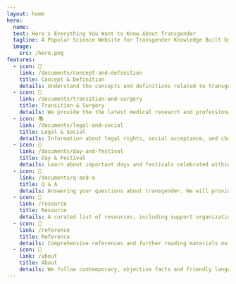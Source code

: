 ```yaml
---
layout: home
hero:
  name: 
  text: Here's Everything You Want to Know About Transgender
  tagline: A Popular Science Website for Transgender Knowledge Built by the Trans Community
  image:
    src: /hero.png
features:
  - icon: 📑
    link: /documents/concept-and-definition
    title: Concept & Definition
    details: Understand the concepts and definitions related to transgender, as well as transgender medical information.
  - icon: 💉
    link: /documents/transition-and-surgery
    title: Transition & Surgery
    details: We provide the the latest medical research and professional opinions to help you deeply understand the transgender community.
  - icon: 📚
    link: /documents/legal-and-social
    title: Legal & Social
    details: Information about legal rights, social acceptance, and challenges faced by the transgender community.
  - icon: 🎊
    link: /documents/day-and-festival
    title: Day & Festival
    details: Learn about important days and festivals celebrated within the transgender community.
  - icon: 💬
    link: /documents/q-and-a
    title: Q & A
    details: Answering your questions about transgender. We will provide you with exact and specific answers to help dispel misunderstandings and prejudices of transgender.
  - icon: 🔗
    link: /resource
    title: Resource
    details: A curated list of resources, including support organizations, helplines, and educational materials.
  - icon: 📖
    link: /reference
    title: Reference
    details: Comprehensive references and further reading materials on transgender-related topics.
  - icon: 🥰
    link: /about
    title: About
    details: We follow contemporary, objective facts and friendly language to provide more inclusive content.
---
```

